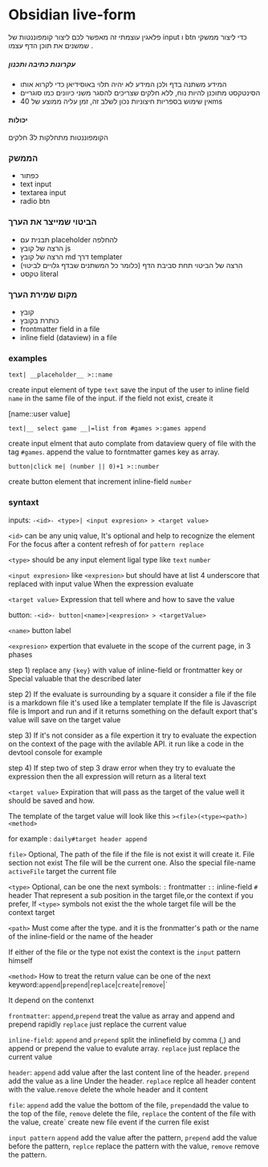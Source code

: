 # Obsidian live-form

פלאגין עוצמתי זה מאפשר לכם ליצור קומפוננטות של input  ו btn כדי ליצור ממשקי שמשנים את תוכן הדף עצמו .

##### עקרונות כתיבה ותכנון

- המידע משתנה בדף ולכן המידע לא יהיה תלוי באוסידיאן כדי לקרוא אותו
- הסינטקסט מתוכנן להיות נוח, ללא חלקים שצריכים להסגר משני כיוונים כמו סוגריים
- אין שימוש בספריות חיצוניות נכון לשלב זה, זמן עליה ממוצע של 40ms

#### יכולות

הקומפוננטות מתחלקות ל3 חלקים

### הממשק

- כפתור
- text input
- textarea input
- radio btn

### הביטוי שמייצר את הערך

* תבנית עם placeholder להחלפה
* הרצה של קובץ js
* הרצה של קובץ md דרך templater
* הרצה של הביטוי תחת סביבת הדף (כלומר כל המשתנים שבדף גלויים לביטוי)
* טקסט literal

### מקום שמירת הערך

- קובץ
- כותרת בקובץ
- frontmatter field in a file
- inline field (dataview) in a file

### examples

`text| __placeholder__ >::name`

create input element of type `text` save the input of the user to inline field `name` in the same file of the input. if the field not exist, create it

[name::user value]

`text|__ select game __|=list from #games >:games append`

create input elment that auto complate from dataview query of file with the tag `#games`. append the value to forntmatter games key as array.

`button|click me| (number || 0)+1 >::number`

create button element that increment inline-field `number`

### syntaxt

inputs: `-<id>- <type>| <input expresion> > <target value>`

`<id>` can be any uniq value,  It's optional and help to recognize the element For the focus after a content refresh of for `pattern replace`

`<type>` should be any input element ligal type like `text` `number`

`<input expresion>` like `<expresion>` but should have at list 4 underscore that replaced with input value When the expression evaluate

`<target value>` Expression that tell where and how to save the value

button: `-<id>- button|<name>|<expresion> > <targetValue>`

`<name>` button label

`<expresion>` expertion that evaluete in the scope of the current page, in 3 phases

step 1) replace any `{key}` with value of inline-field or frontmatter key or Special valuable that the described later

step 2) If the evaluate is surrounding by a square it consider a file if the file is a markdown file it's used like a templater template If the file is Javascript file is Import and run and if it returns something on the default export that's value will save on the target value

step 3) If it's not consider as a file expertion it try to evaluate the expection on the context of the page with the avilable API. it run like a code in the devtool console for example

step 4) If step two of step 3 draw error when they try to evaluate the expression then the all expression will return as a literal text

`<target value>` Expiration that will pass as the target of the value well it should be saved and how.

The template of the target value will look like this `><file>(<type><path>) <method>`

for example : `daily#target header append`

`file>`  Optional, The path of the file if the file is not exist it will create it. File section not exist The file will be the current one. Also the special file-name `activeFile` target the current file

`<type>` Optional, can be one the next symbols: `:` frontmatter `::` inline-field `#` header That represent a sub position in the target file,or the context if you prefer, If `<type>` symbols not exist the the whole target file will be the context target

`<path>` Must come after the type. and it is the fronmatter's path or the name of the inline-field or the name of the header

If either of the file or the type not exist the context is the `input` pattern himself

`<method>` How to treat the return value can be one of the next keyword:`append`|`prepend`|`replace`|`create`|`remove`|`

It depend on the contenxt

`frontmatter`: `append`,`prepend` treat the value as array and append and prepend rapidly `replace` just replace the current value

`inline-field`: `append` and `prepend` split the inlinefield by comma (,) and append or prepend the value to evalute array. `replace` just replace the current value

`header`: `append` add value after the last content line of the header. `prepend` add the value as a line Under the header. `replace` replce all header content with the value.`remove` delete the whole header and it content

`file`: `append` add the value the bottom of the file, `prepend`add the value to the top of the file, `remove` delete the file, `replace` the content of the file with the value, create` create new file event if the curren file exist

`input pattern` `append` add the value after the pattern, `prepend` add the value before the pattern, `replce` replace the pattern with the value, `remove` remove the pattern.
